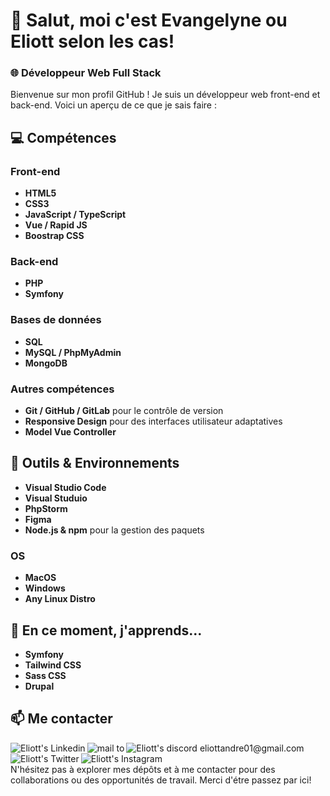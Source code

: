 # 👋 Salut, moi c'est Evangelyne ou Eliott selon les cas!

### 🌐 Développeur Web Full Stack

Bienvenue sur mon profil GitHub ! Je suis un développeur web front-end et back-end. Voici un aperçu de ce que je sais faire :

## 💻 Compétences

### Front-end
- **HTML5**
- **CSS3**
- **JavaScript / TypeScript**
- **Vue / Rapid JS**
- **Boostrap CSS**

### Back-end
- **PHP**
- **Symfony**

### Bases de données
- **SQL**
- **MySQL / PhpMyAdmin**
- **MongoDB**

### Autres compétences
- **Git / GitHub / GitLab** pour le contrôle de version
- **Responsive Design** pour des interfaces utilisateur adaptatives
- **Model Vue Controller**

## 🔧 Outils & Environnements
- **Visual Studio Code**
- **Visual Studuio**
- **PhpStorm**
- **Figma**
- **Node.js & npm** pour la gestion des paquets

### OS
- **MacOS**
- **Windows**
- **Any Linux Distro**

## 🌱 En ce moment, j'apprends...
- **Symfony**
- **Tailwind CSS**
- **Sass CSS**
- **Drupal**


## 📫 Me contacter

<a href="https://www.linkedin.com/in/eliott-andré">
  <img align="left" alt="Eliott's Linkedin" src="https://img.shields.io/badge/LinkedIn-0077B5?style=for-the-badge&logo=linkedin&logoColor=white" />
</a>


<a href="mailto:eliottandre01@gmail.com">
  <img align="left" alt="mail to " src="https://img.shields.io/badge/mail-E76E29?style=for-the-badge&logo=gmail&logoColor=white" />
</a>


<a href="https://discordapp.com/users/424662360729583626">
  <img align="left" alt="Eliott's discord eliottandre01@gmail.com" src="https://img.shields.io/badge/Discord-51007A?style=for-the-badge&logo=Discord&logoColor=white" />
</a>


<a href="https://twitter.com/EliottAndre3">
  <img align="left" alt="Eliott's Twitter" src="https://img.shields.io/badge/Twitter-1DA1F2?style=for-the-badge&logo=Twitter&logoColor=white" />
</a>


<a href="https://www.instagram.com/eliott.andre/">
  <img align="left" alt="Eliott's Instagram" src="https://img.shields.io/badge/Instagram-FCAF45?style=for-the-badge&logo=Instagram&logoColor=white" />
</a>


<br></br>
N'hésitez pas à explorer mes dépôts et à me contacter pour des collaborations ou des opportunités de travail. Merci d'étre passez par ici!

